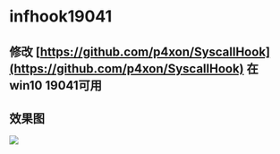 # infhook19041

## 修改 [https://github.com/p4xon/SyscallHook](https://github.com/p4xon/SyscallHook) 在win10 19041可用

## 效果图
![](infh.png)




